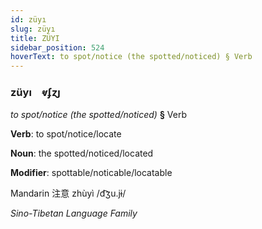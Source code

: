 ```yaml
---
id: züyı
slug: züyı
title: ZÜYI
sidebar_position: 524
hoverText: to spot/notice (the spotted/noticed) § Verb
---
```


### züyı&emsp;<span kind="abugida">ⱴʄɀȷ</span>

*to spot/notice (the spotted/noticed)* **§** Verb

**Verb**: to spot/notice/locate

**Noun**: the spotted/noticed/located

**Modifier**: spottable/noticable/locatable

Mandarin 注意 zhùyì /d͡ʒu.jɨ/

*Sino-Tibetan Language Family*